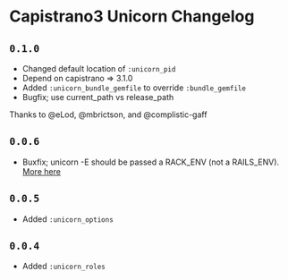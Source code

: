# Capistrano3 Unicorn Changelog

## `0.1.0`

- Changed default location of `:unicorn_pid`
- Depend on capistrano => 3.1.0
- Added `:unicorn_bundle_gemfile` to override `:bundle_gemfile`
- Bugfix; use current_path vs release_path

Thanks to @eLod, @mbrictson, and @complistic-gaff

## `0.0.6`

- Buxfix; unicorn -E should be passed a RACK_ENV (not a RAILS_ENV). [More here](http://www.hezmatt.org/~mpalmer/blog/2013/10/13/rack_env-its-not-for-you)

## `0.0.5`

- Added `:unicorn_options`

## `0.0.4`

- Added `:unicorn_roles`
